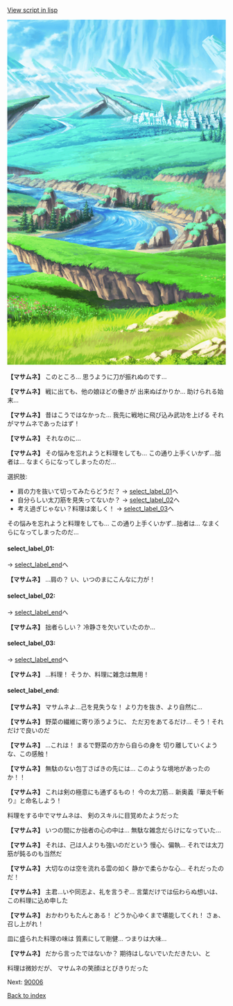 [View script in lisp](../scripts/10011303.txt)

![plain.png](../images/backgrounds/plain.png)

**【マサムネ】**
このところ…
思うように刀が振れぬのです…

**【マサムネ】**
戦に出ても、他の娘ほどの働きが
出来ぬばかりか…
助けられる始末…

**【マサムネ】**
昔はこうではなかった…
我先に戦地に飛び込み武功を上げる
それがマサムネであったはず！

**【マサムネ】**
それなのに…

**【マサムネ】**
その悩みを忘れようと料理をしても…
この通り上手くいかず…拙者は…
なまくらになってしまったのだ…

選択肢:
- 肩の力を抜いて切ってみたらどうだ？ → [select_label_01](#select_label_01)へ
- 自分らしい太刀筋を見失ってないか？ → [select_label_02](#select_label_02)へ
- 考え過ぎじゃない？料理は楽しく！ → [select_label_03](#select_label_03)へ

その悩みを忘れようと料理をしても…
この通り上手くいかず…拙者は…
なまくらになってしまったのだ…

#### select_label_01:
 → [select_label_end](#select_label_end)へ

**【マサムネ】**
…肩の？
い、いつのまにこんなに力が！

#### select_label_02:
 → [select_label_end](#select_label_end)へ

**【マサムネ】**
拙者らしい？
冷静さを欠いていたのか…

#### select_label_03:
 → [select_label_end](#select_label_end)へ

**【マサムネ】**
…料理！
そうか、料理に雑念は無用！

#### select_label_end:

**【マサムネ】**
マサムネよ…己を見失うな！
より力を抜き、より自然に…

**【マサムネ】**
野菜の繊維に寄り添うように、
ただ刃をあてるだけ…
そう！それだけで良いのだ

**【マサムネ】**
…これは！
まるで野菜の方から自らの身を
切り離していくような、この感触！

**【マサムネ】**
無駄のない包丁さばきの先には…
このような境地があったのか！！

**【マサムネ】**
これは剣の極意にも通ずるもの！
今の太刀筋…
新奥義『華炎千斬り』と命名しよう！

料理をする中でマサムネは、
剣のスキルに目覚めたようだった

**【マサムネ】**
いつの間にか拙者の心の中は…
無駄な雑念だらけになっていた…

**【マサムネ】**
それは、己は人よりも強いのだという
慢心、偏執…
それでは太刀筋が鈍るのも当然だ

**【マサムネ】**
大切なのは空を流れる雲の如く
静かで柔らかな心…
それだったのだ！

**【マサムネ】**
主君…いや同志よ、礼を言うぞ…
言葉だけでは伝わらぬ想いは、
この料理に込め申した

**【マサムネ】**
おかわりもたんとある！
どうか心ゆくまで堪能してくれ！
さぁ、召し上がれ！

皿に盛られた料理の味は
質素にして剛健…
つまりは大味…

**【マサムネ】**
だから言ったではないか？
期待はしないでいただきたい、と

料理は微妙だが、
マサムネの笑顔はとびきりだった

Next: [90006](90006.md)

[Back to index](index.md)
